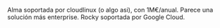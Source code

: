 Alma soportada por cloudlinux (o algo asi), con 1M€/anual. Parece una solución más enterprise.
Rocky soportada por Google Cloud.
